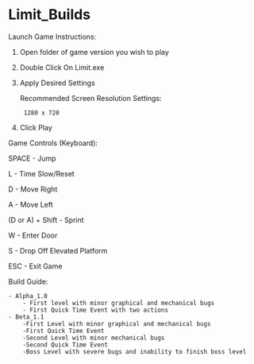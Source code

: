 # Limit_Builds


Launch Game Instructions:

1. Open folder of game version you wish to play
2. Double Click On Limit.exe
3. Apply Desired Settings
	
	Recommended Screen Resolution Settings:
		
		1280 x 720

4. Click Play

Game Controls (Keyboard):

SPACE - Jump 

L - Time Slow/Reset

D - Move Right

A - Move Left

(D or A) + Shift - Sprint

W - Enter Door

S - Drop Off Elevated Platform

ESC - Exit Game


Build Guide:

	- Alpha_1.0
		- First level with minor graphical and mechanical bugs
		- First Quick Time Event with two actions
	- Beta_1.1
		-First Level with minor graphical and mechanical bugs
		-First Quick Time Event
		-Second Level with minor mechanical bugs
		-Second Quick Time Event
		-Boss Level with severe bugs and inability to finish boss level
